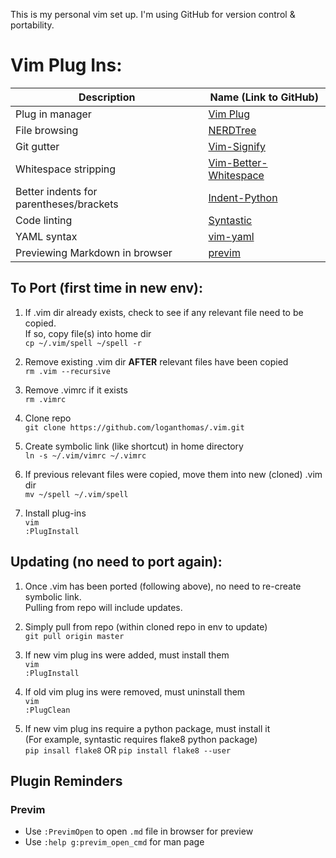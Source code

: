 This is my personal vim set up. I'm using GitHub for version control & portability.  

# Vim Plug Ins:
| Description                             | Name (Link to GitHub)                                                      |
|-----------------------------------------|----------------------------------------------------------------------------|
| Plug in manager                         | [Vim Plug](https://github.com/junegunn/vim-plug)                           |
| File browsing                           | [NERDTree](https://github.com/scrooloose/nerdtree)                         |
| Git gutter                              | [Vim-Signify](https://github.com/mhinz/vim-signify)                        |
| Whitespace stripping                    | [Vim-Better-Whitespace](https://github.com/ntpeters/vim-better-whitespace) |
| Better indents for parentheses/brackets | [Indent-Python](https://github.com/tsanch3z/indent-python.vim)             |
| Code linting                            | [Syntastic](https://github.com/vim-syntastic/syntastic)                    |
| YAML syntax                             | [vim-yaml](https://github.com/stephpy/vim-yaml)                            |
| Previewing Markdown in browser          | [previm](https://github.com/previm/previm/blob/master/README-en.mkd)       |


## To Port (first time in new env):  
1. If .vim dir already exists, check to see if any relevant file need to be copied.  
   If so, copy file(s) into home dir  
   `cp ~/.vim/spell ~/spell -r`  

2. Remove existing .vim dir **AFTER** relevant files have been copied  
    `rm .vim --recursive`

3. Remove .vimrc if it exists  
    `rm .vimrc`  

4. Clone repo  
    `git clone https://github.com/loganthomas/.vim.git`  

5. Create symbolic link (like shortcut) in home directory  
    `ln -s ~/.vim/vimrc ~/.vimrc`  

6. If previous relevant files were copied, move them into new (cloned) .vim dir  
    `mv ~/spell ~/.vim/spell` 

7. Install plug-ins  
    `vim`  
    `:PlugInstall`  

## Updating (no need to port again):  
1. Once .vim has been ported (following above), no need to re-create symbolic link.  
   Pulling from repo will include updates.  

2. Simply pull from repo (within cloned repo in env to update)  
   `git pull origin master`  

3. If new vim plug ins were added, must install them  
   `vim`  
   `:PlugInstall`  
   
4. If old vim plug ins were removed, must uninstall them  
   `vim`  
   `:PlugClean`  
   
5. If new vim plug ins require a python package, must install it  
   (For example, syntastic requires flake8 python package)  
   `pip insall flake8` OR `pip install flake8 --user`  


## Plugin Reminders
### **Previm**
- Use `:PrevimOpen` to open `.md` file in browser for preview
- Use `:help g:previm_open_cmd` for man page
